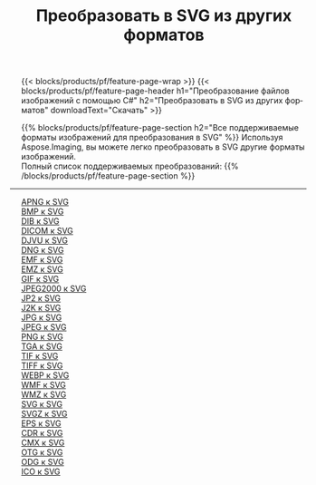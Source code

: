 ﻿---
title: Преобразовать в SVG из других форматов 
weight: 3920
url: /ru/net/conversion/to/svg 
lang: ru
langdirlevel: 2
locales: zh-hans,ja,it,ru,de,es,fr,nl,id,lt,pl,pt,vi,tr,ko,zh-hant,ar,hi,th,sv,cs,uk,he
description: Используя Aspose.Imaging, вы можете легко конвертировать в SVG из других форматов.
---

{{< blocks/products/pf/feature-page-wrap >}}
{{< blocks/products/pf/feature-page-header h1="Преобразование файлов изображений с помощью C#" h2="Преобразовать в SVG из других форматов" downloadText="Скачать" >}}


{{% blocks/products/pf/feature-page-section  h2="Все поддерживаемые форматы изображений для преобразования в SVG" %}}
Используя Aspose.Imaging, вы можете легко преобразовать в SVG другие форматы изображений.
<br/>
Полный список поддерживаемых преобразований:
{{% /blocks/products/pf/feature-page-section %}}
<div class="container-fluid productfamilypage bg-gray">
    <div class="convertypes bg-gray agp-content section">
        <div class="container">
		<hr style="margin-left:-20px;"/>
		<div class="row other-converters">
		    <div class='col-md-2 other-converter remove-lp remove-rp'><a href="/imaging/ru/net/conversion/apng-to-svg" >APNG к SVG</a></div>
<div class='col-md-2 other-converter remove-lp remove-rp'><a href="/imaging/ru/net/conversion/bmp-to-svg" >BMP к SVG</a></div>
<div class='col-md-2 other-converter remove-lp remove-rp'><a href="/imaging/ru/net/conversion/dib-to-svg" >DIB к SVG</a></div>
<div class='col-md-2 other-converter remove-lp remove-rp'><a href="/imaging/ru/net/conversion/dicom-to-svg" >DICOM к SVG</a></div>
<div class='col-md-2 other-converter remove-lp remove-rp'><a href="/imaging/ru/net/conversion/djvu-to-svg" >DJVU к SVG</a></div>
<div class='col-md-2 other-converter remove-lp remove-rp'><a href="/imaging/ru/net/conversion/dng-to-svg" >DNG к SVG</a></div>
<div class='col-md-2 other-converter remove-lp remove-rp'><a href="/imaging/ru/net/conversion/emf-to-svg" >EMF к SVG</a></div>
<div class='col-md-2 other-converter remove-lp remove-rp'><a href="/imaging/ru/net/conversion/emz-to-svg" >EMZ к SVG</a></div>
<div class='col-md-2 other-converter remove-lp remove-rp'><a href="/imaging/ru/net/conversion/gif-to-svg" >GIF к SVG</a></div>
<div class='col-md-2 other-converter remove-lp remove-rp'><a href="/imaging/ru/net/conversion/jpeg2000-to-svg" >JPEG2000 к SVG</a></div>
<div class='col-md-2 other-converter remove-lp remove-rp'><a href="/imaging/ru/net/conversion/jp2-to-svg" >JP2 к SVG</a></div>
<div class='col-md-2 other-converter remove-lp remove-rp'><a href="/imaging/ru/net/conversion/j2k-to-svg" >J2K к SVG</a></div>
<div class='col-md-2 other-converter remove-lp remove-rp'><a href="/imaging/ru/net/conversion/jpg-to-svg" >JPG к SVG</a></div>
<div class='col-md-2 other-converter remove-lp remove-rp'><a href="/imaging/ru/net/conversion/jpeg-to-svg" >JPEG к SVG</a></div>
<div class='col-md-2 other-converter remove-lp remove-rp'><a href="/imaging/ru/net/conversion/png-to-svg" >PNG к SVG</a></div>
<div class='col-md-2 other-converter remove-lp remove-rp'><a href="/imaging/ru/net/conversion/tga-to-svg" >TGA к SVG</a></div>
<div class='col-md-2 other-converter remove-lp remove-rp'><a href="/imaging/ru/net/conversion/tif-to-svg" >TIF к SVG</a></div>
<div class='col-md-2 other-converter remove-lp remove-rp'><a href="/imaging/ru/net/conversion/tiff-to-svg" >TIFF к SVG</a></div>
<div class='col-md-2 other-converter remove-lp remove-rp'><a href="/imaging/ru/net/conversion/webp-to-svg" >WEBP к SVG</a></div>
<div class='col-md-2 other-converter remove-lp remove-rp'><a href="/imaging/ru/net/conversion/wmf-to-svg" >WMF к SVG</a></div>
<div class='col-md-2 other-converter remove-lp remove-rp'><a href="/imaging/ru/net/conversion/wmz-to-svg" >WMZ к SVG</a></div>
<div class='col-md-2 other-converter remove-lp remove-rp'><a href="/imaging/ru/net/conversion/svg-to-svg" >SVG к SVG</a></div>
<div class='col-md-2 other-converter remove-lp remove-rp'><a href="/imaging/ru/net/conversion/svgz-to-svg" >SVGZ к SVG</a></div>
<div class='col-md-2 other-converter remove-lp remove-rp'><a href="/imaging/ru/net/conversion/eps-to-svg" >EPS к SVG</a></div>
<div class='col-md-2 other-converter remove-lp remove-rp'><a href="/imaging/ru/net/conversion/cdr-to-svg" >CDR к SVG</a></div>
<div class='col-md-2 other-converter remove-lp remove-rp'><a href="/imaging/ru/net/conversion/cmx-to-svg" >CMX к SVG</a></div>
<div class='col-md-2 other-converter remove-lp remove-rp'><a href="/imaging/ru/net/conversion/otg-to-svg" >OTG к SVG</a></div>
<div class='col-md-2 other-converter remove-lp remove-rp'><a href="/imaging/ru/net/conversion/odg-to-svg" >ODG к SVG</a></div>
<div class='col-md-2 other-converter remove-lp remove-rp'><a href="/imaging/ru/net/conversion/ico-to-svg" >ICO к SVG</a></div>
                </div>
        </div>
    </div>
</div>
<br/>


